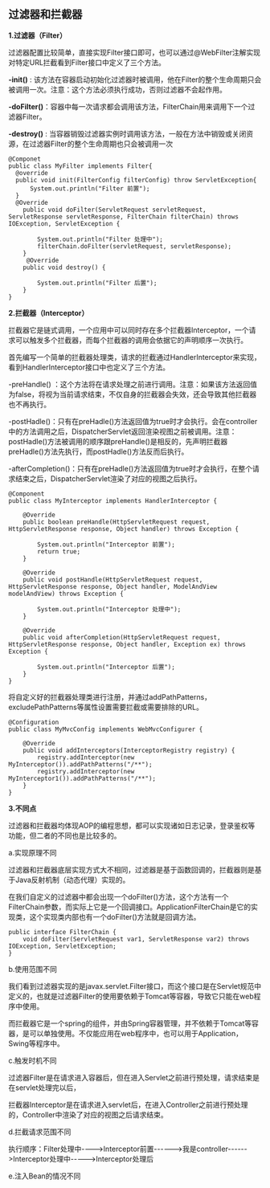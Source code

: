 ## 过滤器和拦截器

**1.过滤器（Filter）**

过滤器配置比较简单，直接实现Filter接口即可，也可以通过@WebFilter注解实现对特定URL拦截看到Filter接口中定义了三个方法。

**-init()** : 该方法在容器启动初始化过滤器时被调用，他在Filter的整个生命周期只会被调用一次。注意：这个方法必须执行成功，否则过滤器不会起作用。

**-doFilter()**：容器中每一次请求都会调用该方法，FilterChain用来调用下一个过滤器Filter。

**-destroy()** : 当容器销毁过滤器实例时调用该方法，一般在方法中销毁或关闭资源，在过滤器Filter的整个生命周期也只会被调用一次

```
@Componet
public class MyFilter implements Filter{
  @override
  public void init(FilterConfig filterConfig) throw ServletException{
      System.out.println("Filter 前置");
  }
  @Override
    public void doFilter(ServletRequest servletRequest, ServletResponse servletResponse, FilterChain filterChain) throws IOException, ServletException {

        System.out.println("Filter 处理中");
        filterChain.doFilter(servletRequest, servletResponse);
    }
     @Override
    public void destroy() {

        System.out.println("Filter 后置");
    }
}
```

**2.拦截器（Interceptor）**

拦截器它是链式调用，一个应用中可以同时存在多个拦截器Interceptor，一个请求可以触发多个拦截器，而每个拦截器的调用会依据它的声明顺序一次执行。

首先编写一个简单的拦截器处理类，请求的拦截通过HandlerInterceptor来实现，看到HandlerInterceptor接口中也定义了三个方法。

-preHandle() ：这个方法将在请求处理之前进行调用。注意：如果该方法返回值为false，将视为当前请求结束，不仅自身的拦截器会失效，还会导致其他拦截器也不再执行。

-postHadle()：只有在preHadle()方法返回值为true时才会执行。会在controller中的方法调用之后，DispatcherServlet返回渲染视图之前被调用。注意：postHadle()方法被调用的顺序跟preHandle()是相反的，先声明拦截器preHadle()方法先执行，而postHadle()方法反而后执行。

-afterCompletion()：只有在preHadle()方法返回值为true时才会执行，在整个请求结束之后，DispatcherServlet渲染了对应的视图之后执行。

```
@Component
public class MyInterceptor implements HandlerInterceptor {

    @Override
    public boolean preHandle(HttpServletRequest request, HttpServletResponse response, Object handler) throws Exception {

        System.out.println("Interceptor 前置");
        return true;
    }

    @Override
    public void postHandle(HttpServletRequest request, HttpServletResponse response, Object handler, ModelAndView modelAndView) throws Exception {

        System.out.println("Interceptor 处理中");
    }

    @Override
    public void afterCompletion(HttpServletRequest request, HttpServletResponse response, Object handler, Exception ex) throws Exception {

        System.out.println("Interceptor 后置");
    }
}
```

将自定义好的拦截器处理类进行注册，并通过addPathPatterns，excludePathPatterns等属性设置需要拦截或需要排除的URL。

```
@Configuration
public class MyMvcConfig implements WebMvcConfigurer {

    @Override
    public void addInterceptors(InterceptorRegistry registry) {
        registry.addInterceptor(new MyInterceptor()).addPathPatterns("/**");
        registry.addInterceptor(new MyInterceptor1()).addPathPatterns("/**");
    }
}
```

**3.不同点**

过滤器和拦截器均体现AOP的编程思想，都可以实现诸如日志记录，登录鉴权等功能，但二者的不同也是比较多的。

a.实现原理不同

过滤器和拦截器底层实现方式大不相同，过滤器是基于函数回调的，拦截器则是基于Java反射机制（动态代理）实现的。

在我们自定义的过滤器中都会出现一个doFilter()方法，这个方法有一个FilterChain参数，而实际上它是一个回调接口。ApplicationFilterChain是它的实现类，这个实现类内部也有一个doFilter()方法就是回调方法。

```
public interface FilterChain {
    void doFilter(ServletRequest var1, ServletResponse var2) throws IOException, ServletException;
}
```

b.使用范围不同

我们看到过滤器实现的是javax.servlet.Filter接口，而这个接口是在Servlet规范中定义的，也就是过滤器Filter的使用要依赖于Tomcat等容器，导致它只能在web程序中使用。

而拦截器它是一个spring的组件，并由Spring容器管理，并不依赖于Tomcat等容器，是可以单独使用。不仅能应用在web程序中，也可以用于Application，Swing等程序中。

c.触发时机不同

过滤器Filter是在请求进入容器后，但在进入Servlet之前进行预处理，请求结束是在servlet处理完以后，

拦截器Interceptor是在请求进入servlet后，在进入Controller之前进行预处理的，Controller中渲染了对应的视图之后请求结束。

d.拦截请求范围不同

执行顺序：Filter处理中---->Interceptor前置------>我是controller------>Interceptor处理中----->Interceptor处理后

e.注入Bean的情况不同

